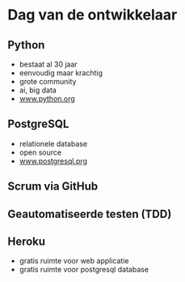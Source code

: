 # Dag van de ontwikkelaar
## Python
* bestaat al 30 jaar
* eenvoudig maar krachtig
* grote community
* ai, big data
* www.python.org
## PostgreSQL
* relationele database
* open source
* www.postgresql.prg
## Scrum via GitHub
## Geautomatiseerde testen (TDD)
## Heroku
* gratis ruimte voor web applicatie
* gratis ruimte voor postgresql database
